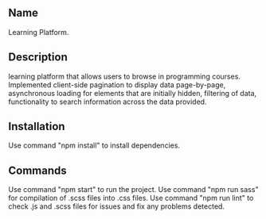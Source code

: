 ## Name
Learning Platform.

## Description
learning platform that allows users to browse in programming courses. 
Implemented client-side pagination to display data page-by-page, asynchronous loading for elements that are initially hidden,
filtering of data, functionality to search information across the data provided.


## Installation
Use command "npm install" to install dependencies.

## Commands
Use command "npm start" to run the project.
Use command "npm run sass" for compilation of .scss files into .css files. 
Use command "npm run lint" to check .js and .scss files for issues and fix any problems detected.

